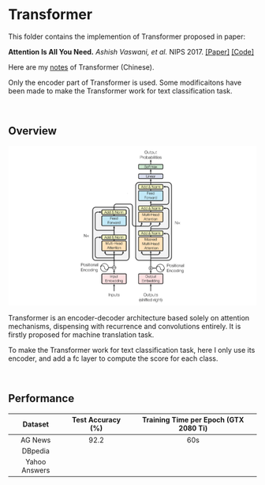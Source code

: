 # Transformer

This folder contains the implemention of Transformer proposed in paper:

**Attention Is All You Need.** *Ashish Vaswani, et al.* NIPS 2017. [[Paper]]([Paper]) [[Code]](https://github.com/tensorflow/tensor2tensor/blob/master/tensor2tensor/models/transformer.py)

Here are my [notes](https://renovamen.ink/2020/07/17/transformer/) of Transformer (Chinese). 

Only the encoder part of Transformer is used. Some modificaitons have been made to make the Transformer work for text classification task.

&nbsp;

## Overview

![Transformer](../../docs/img/Transformer.png)

Transformer is an encoder-decoder architecture based solely on attention mechanisms, dispensing with recurrence and convolutions entirely. It is firstly proposed for machine translation task.

To make the Transformer work for text classification task, here I only use its encoder, and add a fc layer to compute the score for each class.


&nbsp;

## Performance


|    Dataset    | Test Accuracy (%) | Training Time per Epoch (GTX 2080 Ti) |
| :-----------: | :---------------: | :-----------------------------------: |
|    AG News    |       92.2        |                  60s                  |
|    DBpedia    |                   |                                       |
| Yahoo Answers |                   |                                       |